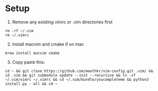 # Setup

1. Remove any existing vimrc or .vim directories first

```
rm -rf ~/.vim
rm ~/.vimrc
```

2. Install macvim and cmake if on mac

```
brew install macvim cmake
```
3. Copy paste this:

```
cd ~ && git clone https://github.com/meethkr/vim-config.git .vim/ && cd .vim && git submodule update --init --recursive && ln -sf ~/.vim/vimrc ~/.vimrc && cd ~/.vim/bundle/youcompleteme && python3 install.py --all && cd ~
```
